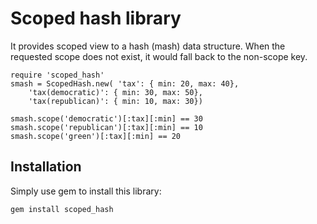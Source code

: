 # Scoped hash library

It provides scoped view to a hash (mash) data structure.
When the requested scope does not exist, it would fall back to the non-scope key.

    require 'scoped_hash'
    smash = ScopedHash.new( 'tax': { min: 20, max: 40},
        'tax(democratic)': { min: 30, max: 50},
        'tax(republican)': { min: 10, max: 30})

    smash.scope('democratic')[:tax][:min] == 30
    smash.scope('republican')[:tax][:min] == 10
    smash.scope('green')[:tax][:min] == 20

## Installation

Simply use gem to install this library:

    gem install scoped_hash

